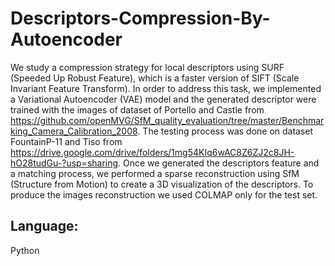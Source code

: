 # Descriptors-Compression-By-Autoencoder
We study a compression strategy for local descriptors using SURF (Speeded Up Robust Feature), which is a faster version of SIFT (Scale Invariant Feature Transform). In order to address this task, we implemented a Variational Autoencoder (VAE) model and the generated descriptor were trained with the images of dataset of Portello and Castle from https://github.com/openMVG/SfM_quality_evaluation/tree/master/Benchmarking_Camera_Calibration_2008. The testing process was done on dataset FountainP-11 and Tiso from https://drive.google.com/drive/folders/1mg54KIq6wAC8Z6ZJ2c8JH-hO28tudGu-?usp=sharing.
Once we generated the descriptors feature and a matching process, we performed a sparse reconstruction using SfM (Structure from Motion) to create a 3D visualization of the descriptors. To produce the images reconstruction we used COLMAP only for the test set.
## Language:
Python
